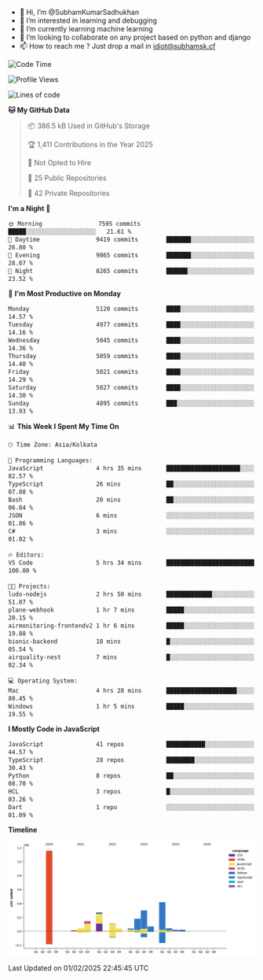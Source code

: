 - 👋 Hi, I’m @SubhamKumarSadhukhan
- 👀 I’m interested in learning and debugging
- 🌱 I’m currently learning machine learning
- 💞️ I’m looking to collaborate on any project based on python and django
- 📫 How to reach me ?
      Just drop a mail in idiot@subhamsk.cf

<!---
SubhamKumarSadhukhan/SubhamKumarSadhukhan is a ✨ special ✨ repository because its `README.md` (this file) appears on your GitHub profile.
You can click the Preview link to take a look at your changes.
--->


<!--START_SECTION:waka-->
![Code Time](http://img.shields.io/badge/Code%20Time-2%2C736%20hrs%2018%20mins-blue)

![Profile Views](http://img.shields.io/badge/Profile%20Views-0-blue)

![Lines of code](https://img.shields.io/badge/From%20Hello%20World%20I%27ve%20Written-2.8%20million%20lines%20of%20code-blue)

**🐱 My GitHub Data** 

> 📦 386.5 kB Used in GitHub's Storage 
 > 
> 🏆 1,411 Contributions in the Year 2025
 > 
> 🚫 Not Opted to Hire
 > 
> 📜 25 Public Repositories 
 > 
> 🔑 42 Private Repositories 
 > 
**I'm a Night 🦉** 

```text
🌞 Morning                7595 commits        █████░░░░░░░░░░░░░░░░░░░░   21.61 % 
🌆 Daytime                9419 commits        ███████░░░░░░░░░░░░░░░░░░   26.80 % 
🌃 Evening                9865 commits        ███████░░░░░░░░░░░░░░░░░░   28.07 % 
🌙 Night                  8265 commits        ██████░░░░░░░░░░░░░░░░░░░   23.52 % 
```
📅 **I'm Most Productive on Monday** 

```text
Monday                   5120 commits        ████░░░░░░░░░░░░░░░░░░░░░   14.57 % 
Tuesday                  4977 commits        ████░░░░░░░░░░░░░░░░░░░░░   14.16 % 
Wednesday                5045 commits        ████░░░░░░░░░░░░░░░░░░░░░   14.36 % 
Thursday                 5059 commits        ████░░░░░░░░░░░░░░░░░░░░░   14.40 % 
Friday                   5021 commits        ████░░░░░░░░░░░░░░░░░░░░░   14.29 % 
Saturday                 5027 commits        ████░░░░░░░░░░░░░░░░░░░░░   14.30 % 
Sunday                   4895 commits        ███░░░░░░░░░░░░░░░░░░░░░░   13.93 % 
```


📊 **This Week I Spent My Time On** 

```text
🕑︎ Time Zone: Asia/Kolkata

💬 Programming Languages: 
JavaScript               4 hrs 35 mins       █████████████████████░░░░   82.57 % 
TypeScript               26 mins             ██░░░░░░░░░░░░░░░░░░░░░░░   07.88 % 
Bash                     20 mins             ██░░░░░░░░░░░░░░░░░░░░░░░   06.04 % 
JSON                     6 mins              ░░░░░░░░░░░░░░░░░░░░░░░░░   01.86 % 
C#                       3 mins              ░░░░░░░░░░░░░░░░░░░░░░░░░   01.02 % 

🔥 Editors: 
VS Code                  5 hrs 34 mins       █████████████████████████   100.00 % 

🐱‍💻 Projects: 
ludo-nodejs              2 hrs 50 mins       █████████████░░░░░░░░░░░░   51.07 % 
plane-webhook            1 hr 7 mins         █████░░░░░░░░░░░░░░░░░░░░   20.15 % 
airmonitoring-frontendv2 1 hr 6 mins         █████░░░░░░░░░░░░░░░░░░░░   19.88 % 
bionic-backend           18 mins             █░░░░░░░░░░░░░░░░░░░░░░░░   05.54 % 
airquality-nest          7 mins              █░░░░░░░░░░░░░░░░░░░░░░░░   02.34 % 

💻 Operating System: 
Mac                      4 hrs 28 mins       ████████████████████░░░░░   80.45 % 
Windows                  1 hr 5 mins         █████░░░░░░░░░░░░░░░░░░░░   19.55 % 
```

**I Mostly Code in JavaScript** 

```text
JavaScript               41 repos            ███████████░░░░░░░░░░░░░░   44.57 % 
TypeScript               28 repos            ████████░░░░░░░░░░░░░░░░░   30.43 % 
Python                   8 repos             ██░░░░░░░░░░░░░░░░░░░░░░░   08.70 % 
HCL                      3 repos             █░░░░░░░░░░░░░░░░░░░░░░░░   03.26 % 
Dart                     1 repo              ░░░░░░░░░░░░░░░░░░░░░░░░░   01.09 % 
```



**Timeline**

![Lines of Code chart](https://raw.githubusercontent.com/SubhamKumarSadhukhan/SubhamKumarSadhukhan/main/assets/bar_graph.png)


 Last Updated on 01/02/2025 22:45:45 UTC
<!--END_SECTION:waka-->
